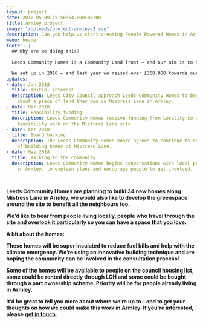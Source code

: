 ```yaml
---
layout: project
date: 2018-05-09T15:50:54.000+00:00
title: Armley project
image: "/uploads/project-armley-2.svg"
description: Can you help us start creating People Powered Homes in Armley?
menu: header
footer: |
  ## Why are we doing this?

  Leeds Community Homes is a Community Land Trust – and our aim is to help to create permanently affordable homes to rent and buy in Leeds.

  We set up in 2016 – and last year we raised over £360,000 towards our first sixteen homes.  We’ve got big ambitions to build many more.
updates:
- date: Jan 2018
  title: Initial interest
  description: Leeds City Council approach Leeds Community Homes to begin conversations
    about a piece of land they own on Mistress Lane in Armley.
- date: Mar 2018
  title: Feasibility funding
  description: Leeds Community Homes receive funding from Locality to undertake initial
    feasibility work on the Mistress Lane site.
- date: Apr 2018
  title: Board backing
  description: The Leeds Community Homes board agrees to continue to explore the possibility
    of building homes at Mistress Lane.
- date: May 2018
  title: Talking to the community
  description: Leeds Community Homes begins conversations with local people and organisations
    in Armley, to explain plans and encourage people to get involved.

---
```

**Leeds Community Homes are planning to build 34 new homes along Mistress Lane in Armley, we would also like to develop the greenspace around the site to benefit all the neighbours too.**

**We’d like to hear from people living locally, people who travel through the site and overlook it particularly so you can have a space that you love.**

**A bit about the homes:**

**These homes will be super insulated to reduce fuel bills and help with the climate emergency. We’re using an innovative building technique and are hoping the community can be involved in the consultation process!**

**Some of the homes will be available to people on the council housing list, some could be rented directly through LCH and some could be bought through a part ownership scheme. Priority will be for people already living in Armley.**

**It’d be great to tell you more about where we’re up to – and to get your thoughts on how we could make this work in Armley. If you're interested, please** [**get in touch**](mailto:info@leedscommunityhomes.org.uk)**.**